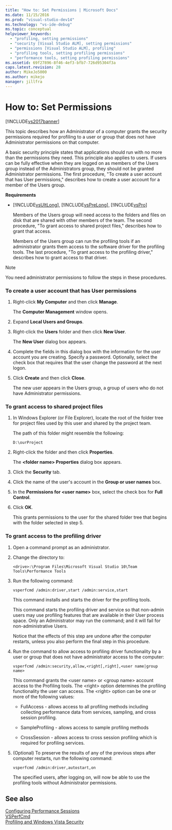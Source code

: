 ```yaml
---
title: "How to: Set Permissions | Microsoft Docs"
ms.date: 11/15/2016
ms.prod: "visual-studio-dev14"
ms.technology: "vs-ide-debug"
ms.topic: conceptual
helpviewer_keywords: 
  - "profiling, setting permissions"
  - "security [Visual Studio ALM], setting permissions"
  - "permissions [Visual Studio ALM], profiling"
  - "profiling tools, setting profiling permissions"
  - "performance tools, setting profiling permissions"
ms.assetid: 69f27896-8f46-4ef3-bfb7-726d95304f3a
caps.latest.revision: 28
author: MikeJo5000
ms.author: mikejo
manager: jillfra
---
```

# How to: Set Permissions
[!INCLUDE[vs2017banner](../includes/vs2017banner.md)]

This topic describes how an Administrator of a computer grants the security permissions required for profiling to a user or group that does not have Administrator permissions on that computer.  
  
 A basic security principle states that applications should run with no more than the permissions they need. This principle also applies to users. If users can be fully effective when they are logged on as members of the Users group instead of the Administrators group, they should not be granted Administrator permissions. The first procedure, "To create a user account that has User permissions," describes how to create a user account for a member of the Users group.  
  
 **Requirements**  
  
- [!INCLUDE[vsUltLong](../includes/vsultlong-md.md)], [!INCLUDE[vsPreLong](../includes/vsprelong-md.md)], [!INCLUDE[vsPro](../includes/vspro-md.md)]  
  
  Members of the Users group will need access to the folders and files on disk that are shared with other members of the team. The second procedure, "To grant access to shared project files," describes how to grant that access.  
  
  Members of the Users group can run the profiling tools if an administrator grants them access to the software driver for the profiling tools. The last procedure, "To grant access to the profiling driver," describes how to grant access to that driver.  
  
> [!NOTE]
> You need administrator permissions to follow the steps in these procedures.  
  
### To create a user account that has User permissions  
  
1. Right-click **My Computer** and then click **Manage**.  
  
     The **Computer Management** window opens.  
  
2. Expand **Local Users and Groups**.  
  
3. Right-click the **Users** folder and then click **New User**.  
  
     The **New User** dialog box appears.  
  
4. Complete the fields in this dialog box with the information for the user account you are creating. Specify a password. Optionally, select the check box that requires that the user change the password at the next logon.  
  
5. Click **Create** and then click **Close**.  
  
     The new user appears in the Users group, a group of users who do not have Administrator permissions.  
  
### To grant access to shared project files  
  
1. In Windows Explorer (or File Explorer), locate the root of the folder tree for project files used by this user and shared by the project team.  
  
     The path of this folder might resemble the following:  
  
    ```  
    D:\ourProject  
    ```  
  
2. Right-click the folder and then click **Properties**.  
  
     The **\<folder name> Properties** dialog box appears.  
  
3. Click the **Security** tab.  
  
4. Click the name of the user's account in the **Group or user names** box.  
  
5. In the **Permissions for \<user name>** box, select the check box for **Full Control**.  
  
6. Click **OK**.  
  
     This grants permissions to the user for the shared folder tree that begins with the folder selected in step 5.  
  
### To grant access to the profiling driver  
  
1. Open a command prompt as an administrator.  
  
2. Change the directory to:  
  
   ```  
   <drive>:\Program Files\Microsoft Visual Studio 10\Team Tools\Performance Tools  
   ```  
  
3. Run the following command:  
  
   ```  
   vsperfcmd /admin:driver,start /admin:service,start  
   ```  
  
    This command installs and starts the driver for the profiling tools.  
  
    This command starts the profiling driver and service so that non-admin users may use profiling features that are available in their User process space. Only an Administrator may run the command; and it will fail for non-administrative Users.  
  
    Notice that the effects of this step are undone after the computer restarts, unless you also perform the final step in this procedure.  
  
4. Run the command to allow access to profiling driver functionality by a user or group that does not have administrator access to the computer:  
  
   ```  
   vsperfcmd /admin:security,allow,<right[,right],<user name|group name>  
   ```  
  
    This command grants the \<user name> or \<group name> account access to the Profiling tools. The \<right> option determines the profiling functionality the user can access. The \<right> option can be one or more of the following values:  
  
   - FullAccess - allows access to all profiling methods including collecting performance data from services, sampling, and cross session profiling.  
  
   - SampleProfiling - allows access to sample profiling methods  
  
   - CrossSession - allows access to cross session profiling which is required for profiling services.  
  
5. (Optional) To preserve the results of any of the previous steps after computer restarts, run the following command:  
  
   ```  
   vsperfcmd /admin:driver,autostart,on  
   ```  
  
   The specified users, after logging on, will now be able to use the profiling tools without Administrator permissions.  
  
## See also  
 [Configuring Performance Sessions](../profiling/configuring-performance-sessions.md)   
 [VSPerfCmd](../profiling/vsperfcmd.md)   
 [Profiling and Windows Vista Security](../profiling/profiling-and-windows-vista-security.md)
